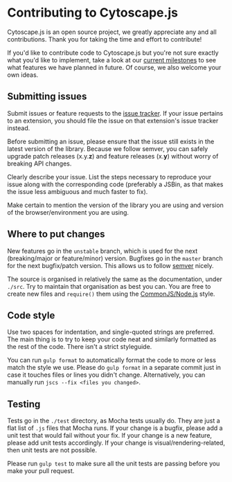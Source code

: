# Contributing to Cytoscape.js

Cytoscape.js is an open source project, we greatly appreciate any and all contributions.  Thank you for taking the time and effort to contribute!

If you'd like to contribute code to Cytoscape.js but you're not sure exactly what you'd like to implement, take a look at our [current milestones](https://github.com/cytoscape/cytoscape.js/milestones) to see what features we have planned in future.  Of course, we also welcome your own ideas.


## Submitting issues

Submit issues or feature requests to the [issue tracker](https://github.com/cytoscape/cytoscape.js/issues).  If your issue pertains to an extension, you should file the issue on that extension's issue tracker instead.

Before submitting an issue, please ensure that the issue still exists in the latest version of the library.  Because we follow semver, you can safely upgrade patch releases (x.y.**z**) and feature releases (x.**y**) without worry of breaking API changes.

Clearly describe your issue.  List the steps necessary to reproduce your issue along with the corresponding code (preferably a JSBin, as that makes the issue less ambiguous and much faster to fix).

Make certain to mention the version of the library you are using and version of the browser/environment you are using.



## Where to put changes

New features go in the `unstable` branch, which is used for the next (breaking/major or feature/minor) version.  Bugfixes go in the `master` branch for the next bugfix/patch version.  This allows us to follow [semver](http://semver.org/) nicely.

The source is organised in relatively the same as the documentation, under `./src`.  Try to maintain that organisation as best you can.  You are free to create new files and `require()` them using the [CommonJS/Node.js](https://nodejs.org/api/modules.html#modules_module_require_id) style.



## Code style

Use two spaces for indentation, and single-quoted strings are preferred.  The main thing is to  try to keep your code neat and similarly formatted as the rest of the code.  There isn't a strict styleguide.

You can run `gulp format` to automatically format the code to more or less match the style we use.  Please do `gulp format` in a separate commit just in case it touches files or lines you didn't change.  Alternatively, you can manually run `jscs --fix <files you changed>`.



## Testing

Tests go in the `./test` directory, as Mocha tests usually do.  They are just a flat list of `.js` files that Mocha runs.  If your change is a bugfix, please add a unit test that would fail without your fix.  If your change is a new feature, please add unit tests accordingly.  If your change is visual/rendering-related, then unit tests are not possible.

Please run `gulp test` to make sure all the unit tests are passing before you make your pull request.
